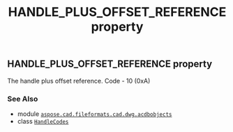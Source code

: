 ﻿---
title: HANDLE_PLUS_OFFSET_REFERENCE property
second_title: Aspose.CAD for Python via .NET API References
description: 
type: docs
weight: 50
url: /python-net/aspose.cad.fileformats.cad.dwg.acdbobjects/handlecodes/handle_plus_offset_reference/
is_root: false
---

## HANDLE_PLUS_OFFSET_REFERENCE property


The handle plus offset reference. Code - 10 (0xA)

### See Also
* module [`aspose.cad.fileformats.cad.dwg.acdbobjects`](../../)
* class [`HandleCodes`](/cad/python-net/aspose.cad.fileformats.cad.dwg.acdbobjects/handlecodes)
